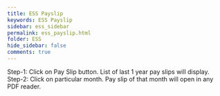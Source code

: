 ```yaml
---
title: ESS Payslip
keywords: ESS Payslip
sidebar: ess_sidebar
permalink: ess_payslip.html
folder: ESS
hide_sidebar: false
comments: true
---
```



Step-1: Click on Pay Slip button. List of last 1 year pay slips will display.
Step-2: Click on particular month. Pay slip of that month will open in any PDF reader.
